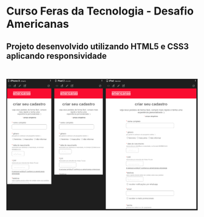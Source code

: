 # Curso Feras da Tecnologia - Desafio Americanas

## Projeto desenvolvido utilizando HTML5 e CSS3 aplicando responsividade

<!-- teste commits -->
<ul></ul><br><ul></ul>
<div align="center">

![](readme.png)